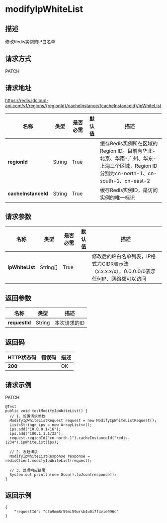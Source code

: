 # modifyIpWhiteList


## 描述
修改Redis实例的IP白名单

## 请求方式
PATCH

## 请求地址
https://redis.jdcloud-api.com/v1/regions/{regionId}/cacheInstance/{cacheInstanceId}/ipWhiteList

|名称|类型|是否必需|默认值|描述|
|---|---|---|---|---|
|**regionId**|String|True| |缓存Redis实例所在区域的Region ID。目前有华北-北京、华南-广州、华东-上海三个区域，Region ID分别为cn-north-1、cn-south-1、cn-east-2|
|**cacheInstanceId**|String|True| |缓存Redis实例ID，是访问实例的唯一标识|

## 请求参数
|名称|类型|是否必需|默认值|描述|
|---|---|---|---|---|
|**ipWhiteList**|String[]|True| |修改后的IP白名单列表，IP格式为CIDR表示法（x.x.x.x/x），0.0.0.0/0表示任何IP、网络都可以访问|


## 返回参数
|名称|类型|描述|
|---|---|---|
|**requestId**|String|本次请求的ID|


## 返回码
|HTTP状态码|错误码|描述|
|---|---|---|
|**200**||OK|

## 请求示例
PATCH
```
@Test
public void testModifyIpWhiteList() {
  // 1. 设置请求参数
  ModifyIpWhiteListRequest request = new ModifyIpWhiteListRequest();
  List<String> ips = new ArrayList<>();
  ips.add("10.0.0.1/16");
  ips.add("100.1.1.1/32");
  request.regionId("cn-north-1").cacheInstanceId("redis-1234").ipWhiteList(ips);

  // 2. 发起请求
  ModifyIpWhiteListResponse response = redisClient.modifyIpWhiteList(request);

  // 3. 处理响应结果
  System.out.println(new Gson().toJson(response));
}

```

## 返回示例
```
{
    "requestId": "c3o9mm8r59mi59wrsb4u0i7f4vie996c"
}
```
